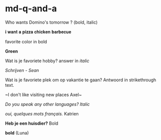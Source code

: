# md-q-and-a

Who wants Domino's tomorrow ? (bold, italic)

𝐢 𝐰𝐚𝐧𝐭 𝐚 𝐩𝐢𝐳𝐳𝐚 𝐜𝐡𝐢𝐜𝐤𝐞𝐧 𝐛𝐚𝐫𝐛𝐞𝐜𝐮𝐞 

favorite color in bold 

__Green__

Wat is je favoriete hobby? answer in _italic_

_Schrijven - Sean_

Wat is je favoriete plek om op vakantie te gaan? Antwoord in strikethrough text.

~I don't like visiting new places Axel~

*Do you speak any other languages? Italic*

_oui, quelques mots français._ Katrien

__Heb je een huisdier?__ Bold 

**bold** (Luna)



